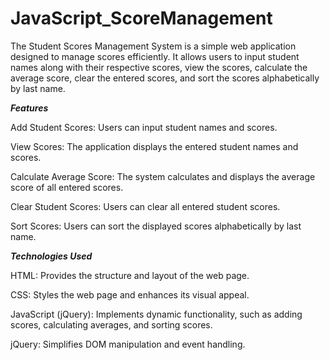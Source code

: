 # JavaScript_ScoreManagement
The Student Scores Management System is a simple web application designed to manage scores efficiently. It allows users to input student names along with their respective scores, view the scores, calculate the average score, clear the entered scores, and sort the scores alphabetically by last name.

_**Features**_

Add Student Scores: Users can input student names and scores.

View Scores: The application displays the entered student names and scores.

Calculate Average Score: The system calculates and displays the average score of all entered scores.

Clear Student Scores: Users can clear all entered student scores.

Sort Scores: Users can sort the displayed scores alphabetically by last name.

_**Technologies Used**_

HTML: Provides the structure and layout of the web page.

CSS: Styles the web page and enhances its visual appeal.

JavaScript (jQuery): Implements dynamic functionality, such as adding scores, calculating averages, and sorting scores.

jQuery: Simplifies DOM manipulation and event handling.
